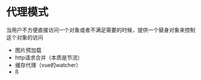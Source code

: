 # 代理模式
当用户不方便直接访问一个对象或者不满足需要的时候，提供一个替身对象来控制这个对象的访问

- 图片预加载
- http请求合并（本质是节流）
- 缓存代理（vue的watcher）
- ß